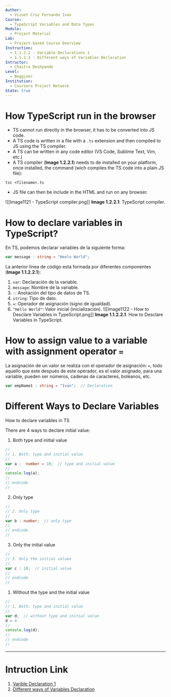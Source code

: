 ```yaml
---
Author:
  - Vizuet Cruz Fernando Ivan
Course:
  - TypeScript Variables and Data Types
Module:
  - Project Material
Lab:
  - Project-based Course Overview
Instruction:
  - 1.1.2.2 - Variable Declarations 1
  - 1.1.2.3 - Different ways of Variables Declaration
Intructor:
  - Chaitra Deshpande
Level:
  - Begginer
Institution:
  - Coursera Project Network
State: true
---
```

# How TypeScript run in the browser

- TS cannot run directly in the browser, it has to be converted into JS code.
- A TS code is written in a file with a ``.ts`` extension and then compiled to JS using the TS compiler.
- A TS can be written in any code editor (VS Code, Sublime Text, Vim, etc.)
- A TS compiler (**Image 1.2.2.1**) needs to de installed on your platform, once installed, the command (wich compiles the TS code into a plain JS file):

```plaintext
tsc <filename>.ts
```

- JS file can then be include in the HTML and run on any browser.

![[Image1121 - TypeScript compiler.png]] 
**Image 1.2.2.1**: TypeScript compiler.
# How to declare variables in TypeScript?

En TS, podemos declarar variables de la siguiente forma:

```typescript
var message : string = "Heelo World"; 
```

La anterior línea de código esta formada por diferentes componentes (**Image 1.1.2.2.1**):

1. `var`: Declaración de la variable.
2. `message`: Nombre de la variable. 
3. `:`: Anotación del tipo de datos de TS.
4. `string`: Tipo de dato.
5. `=`: Operador de asignación (signo de igualdad).
6. ``"Hello World"``: Valor inicial (inicialización).
![[Image1122 - How to Desclare Variables in TypeScript.png]]
**Image 1.1.2.2.1**. How to Desclare Variables in TypeScript.

# How to assign value to a variable with assignment operator `=`

La asignación de un valor se realiza con el operador de asignación: `=`, todo aquello que este después de este operador, es el valor asignado, para una variable, pueden ser números, cadenas de caracteres, boléanos, etc.

```typescript
var empName1 : string = "Ivan";  // Declaration
```

# Different Ways to Declare Variables

How to declare variables in TS

There are 4 ways to declare initial value:

1. Both type and initial value

```typescript
//
// 1. Both: type and initial value
//
var a :  number = 10;  // type and initial value
//
console.log(a);
//
// endcode
//
```

2. Only type

```typescript
//
// 2. Only type
//
var b : number;  // only type
//
// endcode
//
```

3. Only the initial value

```typescript
//
// 3. Only the initial valuee
//
var c : 10;  // initial value
//
// endcode
//
```

1. Without the type and the initial value

```typescript
//
// 1. Both: type and initial value
//
var d;  // without type and initial value
d = 4
//
console.log(d);
//
// endcode
//
```

---
# Intruction Link

1. [Varible Declaration 1](https://www.coursera.org/learn/typescript-variables-and-data-types/ungradedLab/91nRX/typescript-variables-and-data-types/lab?path=%2F)
2. [Different ways of Variables Declaration](https://www.coursera.org/learn/typescript-variables-and-data-types/ungradedLab/91nRX/typescript-variables-and-data-types/lab?path=%2F)